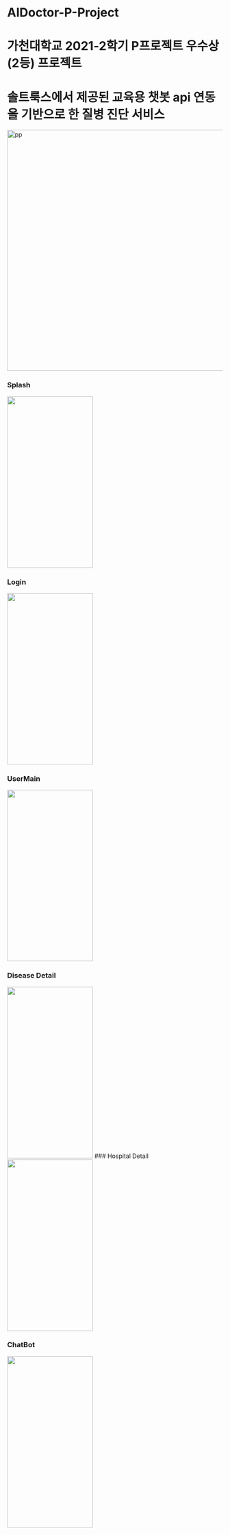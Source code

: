 # AIDoctor-P-Project
# 가천대학교 2021-2학기 P프로젝트 우수상(2등) 프로젝트
# 솔트룩스에서 제공된 교육용 챗봇 api 연동을 기반으로 한 질병 진단 서비스

<img width="562" alt="pp" src="https://user-images.githubusercontent.com/73548875/146652108-3f2f2d7b-d289-4bb0-9afe-535a22a04d57.png">


### Splash
<img src="https://user-images.githubusercontent.com/73548875/146414551-fa1ea797-0aaf-4303-a9a7-7df2fedab390.jpg" width="200" height="400"/>
                                                                                                                                        

### Login
<img src="https://user-images.githubusercontent.com/73548875/146414616-ce8da345-43a5-49a8-afc5-883a0cf7794b.jpg" width="200" height="400"/>                      

### UserMain
<img src="https://user-images.githubusercontent.com/73548875/146414634-b8e87005-f1b7-4ced-93b8-3cda8dc20f21.jpg" width="200" height="400"/>

### Disease Detail
<img src="https://user-images.githubusercontent.com/73548875/146414645-9e90d773-1f95-402c-9bbc-f9b79d9b74c2.jpg" width="200" height="400"/>                                                                                                                                          
### Hospital Detail
<img src="https://user-images.githubusercontent.com/73548875/146412962-49cf46ab-7e14-4444-ba96-ef4a0cff2b9b.jpg" width="200" height="400"/>

### ChatBot
<img src="https://user-images.githubusercontent.com/73548875/146414657-4d7c3f64-f96a-4b61-a55b-16617bf6b12d.jpg" width="200" height="400"/>                       
